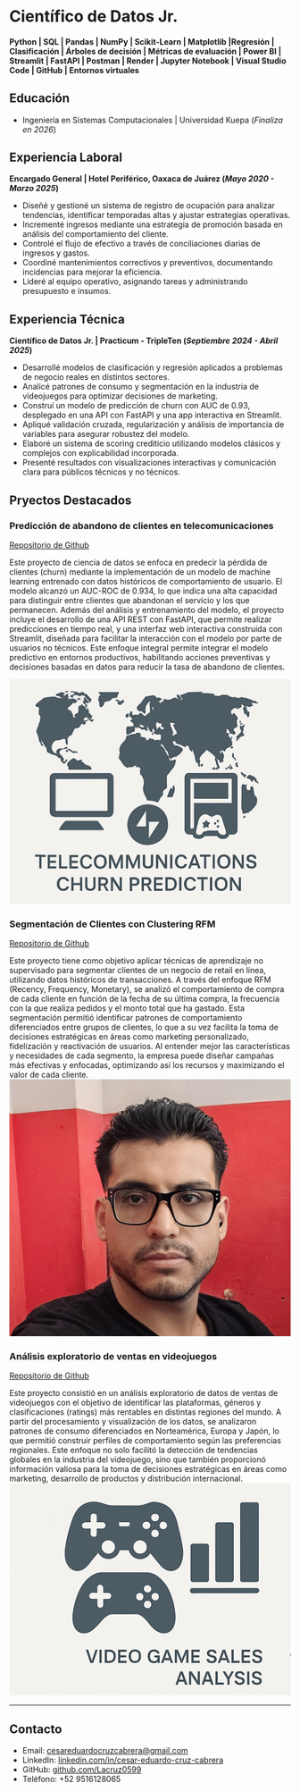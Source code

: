 # Científico de Datos Jr.

#### Python | SQL | Pandas | NumPy | Scikit-Learn | Matplotlib |Regresión | Clasificación | Árboles de decisión | Métricas de evaluación | Power BI | Streamlit | FastAPI | Postman | Render | Jupyter Notebook | Visual Studio Code | GitHub | Entornos virtuales

## Educación
- Ingeniería en Sistemas Computacionales | Universidad Kuepa (_Finaliza en 2026_)
  
## Experiencia Laboral
**Encargado General | Hotel Periférico, Oaxaca de Juárez (_Mayo 2020 - Marzo 2025_)**
- Diseñé y gestioné un sistema de registro de ocupación para analizar tendencias, identificar temporadas altas y ajustar estrategias operativas.
- Incrementé ingresos mediante una estrategia de promoción basada en análisis del comportamiento del cliente.
- Controlé el flujo de efectivo a través de conciliaciones diarias de ingresos y gastos.
- Coordiné mantenimientos correctivos y preventivos, documentando incidencias para mejorar la eficiencia.
- Lideré al equipo operativo, asignando tareas y administrando presupuesto e insumos.

## Experiencia Técnica
**Científico de Datos Jr. | Practicum - TripleTen (_Septiembre 2024 - Abril 2025_)**
- Desarrollé modelos de clasificación y regresión aplicados a problemas de negocio reales en distintos sectores.
- Analicé patrones de consumo y segmentación en la industria de videojuegos para optimizar decisiones de marketing.
- Construí un modelo de predicción de churn con AUC de 0.93, desplegado en una API con FastAPI y una app interactiva en Streamlit.
- Apliqué validación cruzada, regularización y análisis de importancia de variables para asegurar robustez del modelo.
- Elaboré un sistema de scoring crediticio utilizando modelos clásicos y complejos con explicabilidad incorporada.
- Presenté resultados con visualizaciones interactivas y comunicación clara para públicos técnicos y no técnicos.

## Pryectos Destacados
### Predicción de abandono de clientes en telecomunicaciones
[Repositorio de Github](https://github.com/Lacruz0599/prediccion-de-abandono-de-clientes-Telecom)

Este proyecto de ciencia de datos se enfoca en predecir la pérdida de clientes (churn) mediante la implementación de un modelo de machine learning entrenado con datos históricos de comportamiento de usuario. El modelo alcanzó un AUC-ROC de 0.934, lo que indica una alta capacidad para distinguir entre clientes que abandonan el servicio y los que permanecen. Además del análisis y entrenamiento del modelo, el proyecto incluye el desarrollo de una API REST con FastAPI, que permite realizar predicciones en tiempo real, y una interfaz web interactiva construida con Streamlit, diseñada para facilitar la interacción con el modelo por parte de usuarios no técnicos. Este enfoque integral permite integrar el modelo predictivo en entornos productivos, habilitando acciones preventivas y decisiones basadas en datos para reducir la tasa de abandono de clientes.


![Churn App](assets/img/jbnjnnkmkk.png)

### Segmentación de Clientes con Clustering RFM
[Repositorio de Github](https://github.com/Lacruz0599/credit-default-scorecard)

Este proyecto tiene como objetivo aplicar técnicas de aprendizaje no supervisado para segmentar clientes de un negocio de retail en línea, utilizando datos históricos de transacciones. A través del enfoque RFM (Recency, Frequency, Monetary), se analizó el comportamiento de compra de cada cliente en función de la fecha de su última compra, la frecuencia con la que realiza pedidos y el monto total que ha gastado. Esta segmentación permitió identificar patrones de comportamiento diferenciados entre grupos de clientes, lo que a su vez facilita la toma de decisiones estratégicas en áreas como marketing personalizado, fidelización y reactivación de usuarios. Al entender mejor las características y necesidades de cada segmento, la empresa puede diseñar campañas más efectivas y enfocadas, optimizando así los recursos y maximizando el valor de cada cliente.
![Credit Scoring](assets/img/20250405_202407.jpg)

### Análisis exploratorio de ventas en videojuegos
[Repositorio de Github](https://github.com/Lacruz0599/creando-perfiles-de-ventas-para-regiones-mundiales)

Este proyecto consistió en un análisis exploratorio de datos de ventas de videojuegos con el objetivo de identificar las plataformas, géneros y clasificaciones (ratings) más rentables en distintas regiones del mundo. A partir del procesamiento y visualización de los datos, se analizaron patrones de consumo diferenciados en Norteamérica, Europa y Japón, lo que permitió construir perfiles de comportamiento según las preferencias regionales. Este enfoque no solo facilitó la detección de tendencias globales en la industria del videojuego, sino que también proporcionó información valiosa para la toma de decisiones estratégicas en áreas como marketing, desarrollo de productos y distribución internacional.
![Game Sales EDA](assets/img/file_00000000b52061f7b5a889c5a629bf07.png)

---

## Contacto
- Email: cesareduardocruzcabrera@gmail.com  
- LinkedIn: [linkedin.com/in/cesar-eduardo-cruz-cabrera](https://www.linkedin.com/in/cesar-eduardo-cruz-cabrera)  
- GitHub: [github.com/Lacruz0599](https://github.com/Lacruz0599)  
- Teléfono: +52 9516128065
